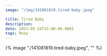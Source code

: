 ```yaml
---
image: "/img/141081819.tired-baby.jpeg"

title: Tired Baby
description: 
date: 2023-05-24T15:00:00.000Z
tags: Roxy
---
```

{% image "./141081819.tired-baby.jpeg", "" %}
